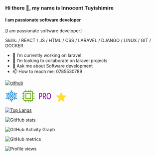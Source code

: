 ### Hi there 👋, my name is Innocent Tuyishimire
#### I am passionate software developer
[I am passionate software developer]

Skills:  / REACT / JS / HTML / CSS / LARAVEL / DJANGO / LINUX / GIT / DOCKER

- 🔭 I’m currently working on laravel 
- 👯 I’m looking to collaborate on laravel projects 
- 💬 Ask me about Software development 
- 📫 How to reach me: 0785530789 


[<img src='https://cdn.jsdelivr.net/npm/simple-icons@3.0.1/icons/github.svg' alt='github' height='40'>](https://github.com/innotuyi)  

<a href='https://archiveprogram.github.com/'><img src='https://raw.githubusercontent.com/acervenky/animated-github-badges/master/assets/acbadge.gif' width='40' height='40'></a> <a href='https://docs.github.com/en/developers'><img src='https://raw.githubusercontent.com/acervenky/animated-github-badges/master/assets/devbadge.gif' width='40' height='40'></a> <a href='https://github.com/pricing'><img src='https://raw.githubusercontent.com/acervenky/animated-github-badges/master/assets/pro.gif' width='40' height='40'></a> <a href='https://stars.github.com/'><img src='https://raw.githubusercontent.com/acervenky/animated-github-badges/master/assets/starbadge.gif' width='35' height='35'></a> 

[![Top Langs](https://github-readme-stats.vercel.app/api/top-langs/?username=innotuyi)](https://github.com/anuraghazra/github-readme-stats)

![GitHub stats](https://github-readme-stats.vercel.app/api?username=innotuyi&show_icons=true)  

![GitHub Activity Graph](https://activity-graph.herokuapp.com/graph?username=innotuyi)  

![GitHub metrics](https://metrics.lecoq.io/innotuyi)  

![Profile views](https://gpvc.arturio.dev/innotuyi)  
